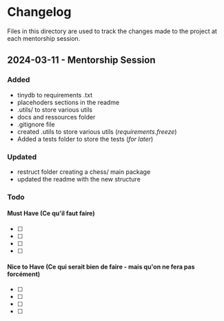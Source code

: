 # Changelog 


Files in this directory are used to track the changes made to the project
at each mentorship session.

## 2024-03-11 - Mentorship Session

### Added
- tinydb to requirements .txt 
- placehoders sections in the readme 
- .utils/ to store various utils
- docs and ressources folder 
- .gitignore file
- created .utils to store various utils (*requirements.freeze*)
- Added a tests folder to store the tests (*for later*)

### Updated
- restruct folder creating a chess/ main package
- updated the readme with the new structure


### Todo

#### Must Have (Ce qu'il faut faire)
- [ ]
- [ ]
- [ ]
- [ ]

#### Nice to Have (Ce qui serait bien de faire - mais qu'on ne fera pas forcément)
- [ ]
- [ ]
- [ ]
- [ ]
